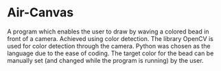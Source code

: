 # Air-Canvas
A program which enables the user to draw by waving a colored bead in front of a camera. Achieved using color detection. 
The library OpenCV is used for color detection through the camera. Python was chosen as the language due to the ease of coding.
The target color for the bead can be manually set (and changed while the program is running) by the user.
